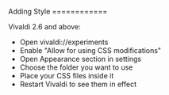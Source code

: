 Adding Style
============⁣

Vivaldi 2.6 and above:

* Open vivaldi://experiments
* Enable "Allow for using CSS modifications"
* Open Appearance section in settings
* Choose the folder you want to use
* Place your CSS files inside it
* Restart Vivaldi to see them in effect


